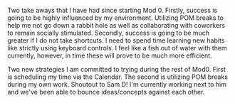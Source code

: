 Two take aways that I have had since starting Mod 0. Firstly, success is going to be highly influenced by my environment. Utilizing POM breaks to help me not go down a rabbit hole as well as collaborating with coworkers to remain socially stimulated. Secondly, success is going to be much greater if I do not take shortcuts. I need to spend time learning new habits like strictly using keyboard controls. I feel like a fish out of water with them currently, however, in time these will prove to be much more efficient.

Two new strategies I am committed to trying during the rest of Mod0. First is scheduling my time via the Calendar. The second is utilizing POM breaks during my own work.
Shoutout to Sam D! I'm currently working next to him and we've been able to bounce ideas/concepts against each other.
